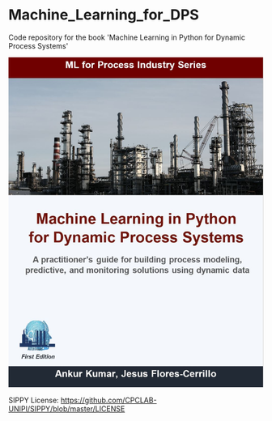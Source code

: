 # Machine_Learning_for_DPS

Code repository for the book 'Machine Learning in Python for Dynamic Process Systems'

![](/Images/coverPage1.JPG)








SIPPY License: https://github.com/CPCLAB-UNIPI/SIPPY/blob/master/LICENSE
